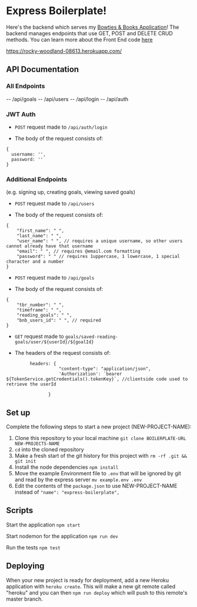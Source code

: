# Express Boilerplate!

Here's the backend which serves my [Bowties & Books Application](https://bookish-client.vercel.app/)! The backend manages endpoints that use GET, POST and DELETE CRUD methods. You can learn more about the Front End code [here](https://github.com/cabejackson/bookish)

https://rocky-woodland-08613.herokuapp.com/

<!-- ## Table of Contents -->

<!-- - [Demo Account](#Demo-Account)
- [Storytime](#Storytime)
- [Quick App Demo](#Quick-App-Demo) -->
<!-- - [Endpoints](#A-More-Detailed-Look)
- [Tech Stack](#Tech-Stack)
  - [Front End](#Front-End)
  - [Testing](#Testing)
  - [Production](#Production)
- [Getting Started](#Getting-Started)
  - [Server Setup](#Server-Setup)
- [Upcoming Features](#Upcoming-Features)
- [About Me](#About-Me)
  - [GitHub Profile](https://github.com/cabejackson)
  - [LinkedIn](https://www.linkedin.com/in/caleb-jackson-cabe/)
- [Special Thanks](#Special-Thanks) -->

## API Documentation

### All Endpoints

-- /api/goals
-- /api/users
-- /api/login
-- /api/auth

### JWT Auth

- `POST` request made to `/api/auth/login`

* The body of the request consists of:

```
{
  username: '',
  password: ''
}
```

### Additional Endpoints

(e.g. signing up, creating goals, viewing saved goals)

- `POST` request made to `/api/users`

* The body of the request consists of:

```
{
    "first_name": " ",
    "last_name": " ",
    "user_name": " ", // requires a unique username, so other users cannot already have that username
    "email": " ", // requires @email.com formatting
    "password": " " // requires 1uppercase, 1 lowercase, 1 special character and a number
}
```

- `POST` request made to `/api/goals`

* The body of the request consists of:

```
{
    "tbr_number": " ",
    "timeframe": " ",
    "reading_goals": " ",
    "bnb_users_id": " ", // required
}
```

- `GET` request made to `goals/saved-reading-goals/user/${userId}/${goalId}`

* The headers of the request consists of:

```
         headers: {
                    "content-type": "application/json",
                    'Authorization': `bearer ${TokenService.getCredentials().tokenKey}`, //clientside code used to retrieve the userId

                }
```

## Set up

Complete the following steps to start a new project (NEW-PROJECT-NAME):

1. Clone this repository to your local machine `git clone BOILERPLATE-URL NEW-PROJECTS-NAME`
2. `cd` into the cloned repository
3. Make a fresh start of the git history for this project with `rm -rf .git && git init`
4. Install the node dependencies `npm install`
5. Move the example Environment file to `.env` that will be ignored by git and read by the express server `mv example.env .env`
6. Edit the contents of the `package.json` to use NEW-PROJECT-NAME instead of `"name": "express-boilerplate",`

## Scripts

Start the application `npm start`

Start nodemon for the application `npm run dev`

Run the tests `npm test`

## Deploying

When your new project is ready for deployment, add a new Heroku application with `heroku create`. This will make a new git remote called "heroku" and you can then `npm run deploy` which will push to this remote's master branch.

